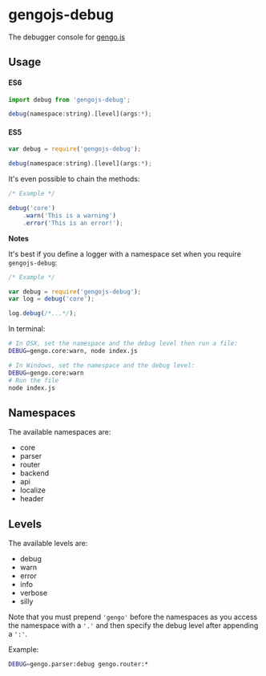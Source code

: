 # gengojs-debug
The debugger console for [gengo.js](http://github.com/gengojs/gengojs)

## Usage

#### ES6
```javascript
import debug from 'gengojs-debug';

debug(namespace:string).[level](args:*);
```
#### ES5
```javascript
var debug = require('gengojs-debug');

debug(namespace:string).[level](args:*);
```

It's even possible to chain the methods:

```javascript
/* Example */

debug('core')
	.warn('This is a warning')
	.error('This is an error!');
```

**Notes**

It's best if you define a logger with a namespace set when you require `gengojs-debug`:

```javascript
/* Example */

var debug = require('gengojs-debug');
var log = debug('core');

log.debug(/*...*/);

```

In terminal:

```bash
# In OSX, set the namespace and the debug level then run a file:
DEBUG=gengo.core:warn, node index.js

# In Windows, set the namespace and the debug level:
DEBUG=gengo.core:warn
# Run the file
node index.js
```

## Namespaces
The available namespaces are:

* core
* parser
* router
* backend
* api
* localize
* header

## Levels

The available levels are:

* debug
* warn
* error
* info
* verbose
* silly

Note that you must prepend `'gengo'` before the namespaces
as you access the namespace with a `'.'` and then specify
the debug level after appending a `':'`.

Example:

```bash
DEBUG=gengo.parser:debug gengo.router:*
```
